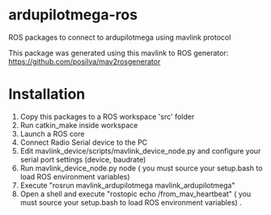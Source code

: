ardupilotmega-ros
=================

ROS packages to connect to ardupilotmega using mavlink protocol

This package was generated using this mavlink to ROS generator: https://github.com/posilva/mav2rosgenerator

# Installation

1. Copy this packages to a ROS workspace 'src' folder
2. Run catkin_make inside workspace
3. Launch a ROS core 
4. Connect Radio Serial device to the PC
5. Edit mavlink_device/scripts/mavlink_device_node.py and configure your serial port settings (device, baudrate)
6. Run mavlink_device_node.py node ( you must source your setup.bash to load ROS environment variables)
7. Execute "rosrun mavlink_ardupilotmega mavlink_ardupilotmega" 
8. Open a shell and execute "rostopic echo /from_mav_heartbeat" ( you must source your setup.bash to load ROS environment variables)
. 
